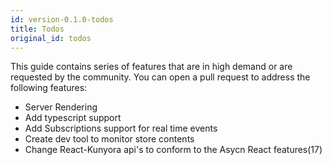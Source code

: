 ```yaml
---
id: version-0.1.0-todos
title: Todos
original_id: todos
---
```


This guide contains series of features that are in high demand or are requested by the community. You can open a pull request to address the following features:

* Server Rendering
* Add typescript support
* Add Subscriptions support for real time events
* Create dev tool to monitor store contents
* Change React-Kunyora api's to conform to the Asycn React features(17)
